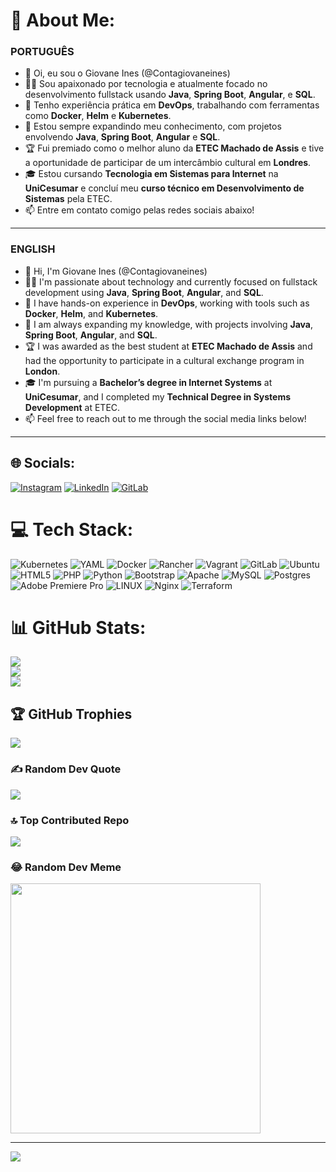 # 💫 About Me:
### PORTUGUÊS

- 👋 Oi, eu sou o Giovane Ines (@Contagiovaneines)
- 👨‍💻 Sou apaixonado por tecnologia e atualmente focado no desenvolvimento fullstack usando **Java**, **Spring Boot**, **Angular**, e **SQL**.
- 🚀 Tenho experiência prática em **DevOps**, trabalhando com ferramentas como **Docker**, **Helm** e **Kubernetes**.
- 🌱 Estou sempre expandindo meu conhecimento, com projetos envolvendo **Java**, **Spring Boot**, **Angular** e **SQL**.
- 🏆 Fui premiado como o melhor aluno da **ETEC Machado de Assis** e tive a oportunidade de participar de um intercâmbio cultural em **Londres**.
- 🎓 Estou cursando **Tecnologia em Sistemas para Internet** na **UniCesumar** e concluí meu **curso técnico em Desenvolvimento de Sistemas** pela ETEC.
- 📫 Entre em contato comigo pelas redes sociais abaixo!

---

### ENGLISH

- 👋 Hi, I'm Giovane Ines (@Contagiovaneines)
- 👨‍💻 I'm passionate about technology and currently focused on fullstack development using **Java**, **Spring Boot**, **Angular**, and **SQL**.
- 🚀 I have hands-on experience in **DevOps**, working with tools such as **Docker**, **Helm**, and **Kubernetes**.
- 🌱 I am always expanding my knowledge, with projects involving **Java**, **Spring Boot**, **Angular**, and **SQL**.
- 🏆 I was awarded as the best student at **ETEC Machado de Assis** and had the opportunity to participate in a cultural exchange program in **London**.
- 🎓 I'm pursuing a **Bachelor’s degree in Internet Systems** at **UniCesumar**, and I completed my **Technical Degree in Systems Development** at ETEC.
- 📫 Feel free to reach out to me through the social media links below!

---



## 🌐 Socials:
[![Instagram](https://img.shields.io/badge/Instagram-%23E4405F.svg?logo=Instagram&logoColor=white)](https://instagram.com/giovane_ines) [![LinkedIn](https://img.shields.io/badge/LinkedIn-%230077B5.svg?logo=linkedin&logoColor=white)](https://www.linkedin.com/in/giovane-ines) 
[![GitLab](https://img.shields.io/badge/gitlab-%23181717.svg?style=for-the-badge&logo=gitlab&logoColor=white)](https://gitlab.com/contatogiovaneines) 


# 💻 Tech Stack:
![Kubernetes](https://img.shields.io/badge/kubernetes-%23326ce5.svg?style=for-the-badge&logo=kubernetes&logoColor=white)
![YAML](https://img.shields.io/badge/yaml-%23ffffff.svg?style=for-the-badge&logo=yaml&logoColor=151515)
![Docker](https://img.shields.io/badge/docker-%230db7ed.svg?style=for-the-badge&logo=docker&logoColor=white)
![Rancher](https://img.shields.io/badge/rancher-%230075A8.svg?style=for-the-badge&logo=rancher&logoColor=white)
![Vagrant](https://img.shields.io/badge/vagrant-%231563FF.svg?style=for-the-badge&logo=vagrant&logoColor=white)
![GitLab](https://img.shields.io/badge/gitlab-%23181717.svg?style=for-the-badge&logo=gitlab&logoColor=white)
![Ubuntu](https://img.shields.io/badge/Ubuntu-E95420?style=for-the-badge&logo=ubuntu&logoColor=white)
![HTML5](https://img.shields.io/badge/html5-%23E34F26.svg?style=for-the-badge&logo=html5&logoColor=white) ![PHP](https://img.shields.io/badge/php-%23777BB4.svg?style=for-the-badge&logo=php&logoColor=white) ![Python](https://img.shields.io/badge/python-3670A0?style=for-the-badge&logo=python&logoColor=ffdd54)  ![Bootstrap](https://img.shields.io/badge/bootstrap-%23563D7C.svg?style=for-the-badge&logo=bootstrap&logoColor=white) ![Apache](https://img.shields.io/badge/apache-%23D42029.svg?style=for-the-badge&logo=apache&logoColor=white) ![MySQL](https://img.shields.io/badge/mysql-%2300f.svg?style=for-the-badge&logo=mysql&logoColor=white) ![Postgres](https://img.shields.io/badge/postgres-%23316192.svg?style=for-the-badge&logo=postgresql&logoColor=white) ![Adobe Premiere Pro](https://img.shields.io/badge/Adobe%20Premiere%20Pro-9999FF.svg?style=for-the-badge&logo=Adobe%20Premiere%20Pro&logoColor=white) ![LINUX](https://img.shields.io/badge/Linux-FCC624?style=for-the-badge&logo=linux&logoColor=black) 
![Nginx](https://img.shields.io/badge/nginx-%23009639.svg?style=for-the-badge&logo=nginx&logoColor=white)
![Terraform](https://img.shields.io/badge/terraform-%235835CC.svg?style=for-the-badge&logo=terraform&logoColor=white)

# 📊 GitHub Stats:
![](https://github-readme-stats.vercel.app/api?username=Contagiovaneines&theme=dark&hide_border=false&include_all_commits=false&count_private=false)<br/>
![](https://github-readme-streak-stats.herokuapp.com/?user=Contagiovaneines&theme=dark&hide_border=false)<br/>
![](https://github-readme-stats.vercel.app/api/top-langs/?username=Contagiovaneines&theme=dark&hide_border=false&include_all_commits=false&count_private=false&layout=compact)

## 🏆 GitHub Trophies
![](https://github-profile-trophy.vercel.app/?username=Contagiovaneines&theme=radical&no-frame=false&no-bg=true&margin-w=4)

### ✍️ Random Dev Quote
![](https://quotes-github-readme.vercel.app/api?type=horizontal&theme=radical)

### 🔝 Top Contributed Repo
![](https://github-contributor-stats.vercel.app/api?username=Contagiovaneines&limit=5&theme=dark&combine_all_yearly_contributions=true)

### 😂 Random Dev Meme
<img src='https://randommeme-five.vercel.app/' style="height: 400px;"/>

---
[![](https://visitcount.itsvg.in/api?id=Contagiovaneines&icon=0&color=0)](https://visitcount.itsvg.in)

<!-- Proudly created with GPRM ( https://gprm.itsvg.in ) -->
